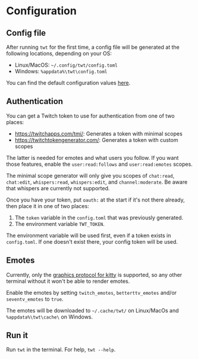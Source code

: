 # Configuration

## Config file

After running `twt` for the first time, a config file will be generated at the following locations, depending on your OS:

- Linux/MacOS: `~/.config/twt/config.toml`
- Windows: `%appdata%\twt\config.toml`

You can find the default configuration values [here](https://github.com/Xithrius/twitch-tui/blob/main/default-config.toml).

## Authentication

You can get a Twitch token to use for authentication from one of two places:

- https://twitchapps.com/tmi/: Generates a token with minimal scopes
- https://twitchtokengenerator.com/: Generates a token with custom scopes

The latter is needed for emotes and what users you follow. If you want those features, enable the `user:read:follows` and `user:read:emotes` scopes.

The minimal scope generator will only give you scopes of `chat:read`, `chat:edit`, `whispers:read`, `whispers:edit`, and `channel:moderate`. Be aware that whispers are currently not supported.

Once you have your token, put `oauth:` at the start if it's not there already, then place it in one of two places:

1. The `token` variable in the `config.toml` that was previously generated.
2. The environment variable `TWT_TOKEN`.

The environment variable will be used first, even if a token exists in `config.toml`. If one doesn't exist there, your config token will be used.

## Emotes

Currently, only the [graphics protocol for kitty]() is supported, so any other terminal without it won't be able to render emotes.

Enable the emotes by setting `twitch_emotes`, `betterttv_emotes` and/or `seventv_emotes` to `true`.

The emotes will be downloaded to `~/.cache/twt/` on Linux/MacOs and `%appdata%\twt\cache\` on Windows.

## Run it

Run `twt` in the terminal. For help, `twt --help`.
